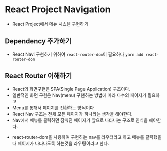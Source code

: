 # React Project Navigation

- React Project에서 메뉴 시스템 구현하기

## Dependency 추가하기

- React Navi 구현하기 위하여 `react-router-dom`이 필요하다
  `yarn add react-router-dom`

## React Router 이해하기

- React의 화면구현은 SPA(Single Page Application) 구조이다.
- 일반적인 화면 구현은 Nav(menu) 구현하는 방법에 따라 다수의 페이지가 필요하고
- Menu를 통해서 페이지를 전환하는 방식이다
- React Nav 구조는 전체 모든 페이지가 하나라는 생각을 해야한다.
- Nav에서 메뉴를 클릭하면 잠춰진 페이지가 앞으로 나타나는 구조로 인식을 해야한다.

* react-router-dom을 사용하여 구현하는 nav를 라우터라고 하고
  메뉴를 클릭했을때 페이지가 나타나도록 하는것을 라우팅이라고 한다.
